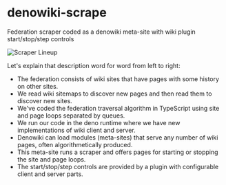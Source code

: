 # denowiki-scrape
Federation scraper coded as a denowiki meta-site with wiki plugin start/stop/step controls

![Scraper Lineup](https://user-images.githubusercontent.com/12127/77013634-aa4f7400-692d-11ea-90db-b384b1ab9ed7.png)

Let's explain that description word for word from left to right:
- The federation consists of wiki sites that have pages with some history on other sites.
- We read wiki sitemaps to discover new pages and then read them to discover new sites.
- We've coded the federation traversal algorithm in TypeScript using site and page loops separated by queues.
- We run our code in the deno runtime where we have new implementations of wiki client and server.
- Denowiki can load modules (meta-sites) that serve any number of wiki pages, often algorithmetically produced.
- This meta-site runs a scraper and offers pages for starting or stopping the site and page loops.
- The start/stop/step controls are provided by a plugin with configurable client and server parts.
